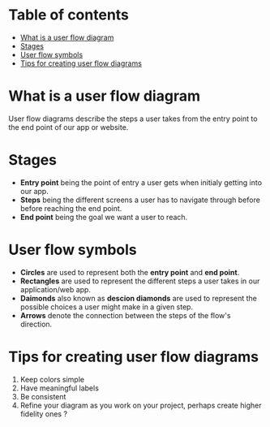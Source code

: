 # Table of contents
- [What is a user flow diagram](#whatis-user-flow-diagram)
- [Stages](#stages)
- [User flow symbols](#user-flow-symbols)
- [Tips for creating user flow diagrams](#tips-for-creating-user-flow-diagrams)

# What is a user flow diagram
User flow diagrams describe the steps a user takes from the entry point to
the end point of our app or website. 

# Stages
- **Entry point** being the point of entry a user gets when initialy getting into
  our app.
- **Steps** being the different screens a user has to navigate through before
  before reaching the end point. 
- **End point** being the goal we want a user to reach.

# User flow symbols
- **Circles** are used to represent both the __entry point__ and __end point__.
- **Rectangles** are used to represent the different steps a user takes in our
  application/web app. 
- **Daimonds** also known as __descion diamonds__ are used to represent the
  possible choices a user might make in a given step.
- **Arrows** denote the connection between the steps of the flow's direction.

# Tips for creating user flow diagrams
1. Keep colors simple
2. Have meaningful labels
3. Be consistent
4. Refine your diagram as you work on your project, perhaps create higher
   fidelity ones ? 
